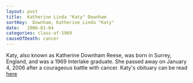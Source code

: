 ```yaml
---
layout: post
title:  Katherine Linda "Katy" Downham
sortKey:  Downham, Katherine Linda "Katy"
date:   2006-01-04
categories: class-of-1969
causeOfDeath: cancer
---
```

Katy, also known as Katherine Downham Reese, was born in Surrey, England, and was a 1969 Interlake graduate.  She passed away on January 4, 2006 after a courageous battle with cancer. Katy's obituary can be read [here](http://tinyurl.com/nqfxsht)
